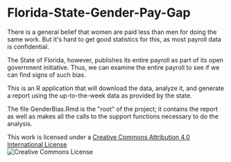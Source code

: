 Florida-State-Gender-Pay-Gap
============================

There is a general belief that women are paid less than men for doing the same work.  But it's hard to get
good statistics for this, as most payroll data is confidential.

The State of Florida, however, publishes its entire payroll as part of its open government initiative.  Thus,
we can examine the entire payroll to see if we can find signs of such bias.

This is an R application that will download the data, analyze it, and generate a report using the up-to-the-week
data as provided by the state.

The file GenderBias.Rmd is the "root" of the project; it contains the report as well as makes all the calls to the support
functions necessary to do the analysis.

This work is licensed under a [Creative Commons Attribution 4.0 International License](http://creativecommons.org/licenses/by/4.0/)  
![Creative Commons License](https://i.creativecommons.org/l/by/4.0/88x31.png)
